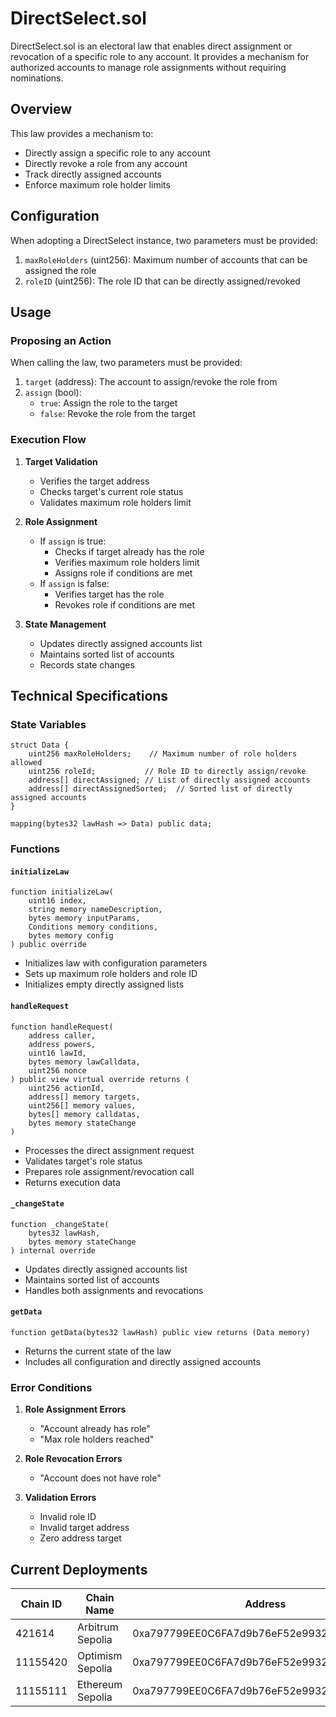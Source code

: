 # DirectSelect.sol

DirectSelect.sol is an electoral law that enables direct assignment or revocation of a specific role to any account. It provides a mechanism for authorized accounts to manage role assignments without requiring nominations.

## Overview

This law provides a mechanism to:
- Directly assign a specific role to any account
- Directly revoke a role from any account
- Track directly assigned accounts
- Enforce maximum role holder limits

## Configuration

When adopting a DirectSelect instance, two parameters must be provided:

1. `maxRoleHolders` (uint256): Maximum number of accounts that can be assigned the role
2. `roleID` (uint256): The role ID that can be directly assigned/revoked

## Usage

### Proposing an Action

When calling the law, two parameters must be provided:

1. `target` (address): The account to assign/revoke the role from
2. `assign` (bool): 
   - `true`: Assign the role to the target
   - `false`: Revoke the role from the target

### Execution Flow

1. **Target Validation**
   - Verifies the target address
   - Checks target's current role status
   - Validates maximum role holders limit

2. **Role Assignment**
   - If `assign` is true:
     - Checks if target already has the role
     - Verifies maximum role holders limit
     - Assigns role if conditions are met
   - If `assign` is false:
     - Verifies target has the role
     - Revokes role if conditions are met

3. **State Management**
   - Updates directly assigned accounts list
   - Maintains sorted list of accounts
   - Records state changes

## Technical Specifications

### State Variables

```solidity
struct Data {
    uint256 maxRoleHolders;    // Maximum number of role holders allowed
    uint256 roleId;           // Role ID to directly assign/revoke
    address[] directAssigned; // List of directly assigned accounts
    address[] directAssignedSorted;  // Sorted list of directly assigned accounts
}

mapping(bytes32 lawHash => Data) public data;
```

### Functions

#### `initializeLaw`
```solidity
function initializeLaw(
    uint16 index,
    string memory nameDescription,
    bytes memory inputParams,
    Conditions memory conditions,
    bytes memory config
) public override
```
- Initializes law with configuration parameters
- Sets up maximum role holders and role ID
- Initializes empty directly assigned lists

#### `handleRequest`
```solidity
function handleRequest(
    address caller,
    address powers,
    uint16 lawId,
    bytes memory lawCalldata,
    uint256 nonce
) public view virtual override returns (
    uint256 actionId,
    address[] memory targets,
    uint256[] memory values,
    bytes[] memory calldatas,
    bytes memory stateChange
)
```
- Processes the direct assignment request
- Validates target's role status
- Prepares role assignment/revocation call
- Returns execution data

#### `_changeState`
```solidity
function _changeState(
    bytes32 lawHash,
    bytes memory stateChange
) internal override
```
- Updates directly assigned accounts list
- Maintains sorted list of accounts
- Handles both assignments and revocations

#### `getData`
```solidity
function getData(bytes32 lawHash) public view returns (Data memory)
```
- Returns the current state of the law
- Includes all configuration and directly assigned accounts

### Error Conditions

1. **Role Assignment Errors**
   - "Account already has role"
   - "Max role holders reached"

2. **Role Revocation Errors**
   - "Account does not have role"

3. **Validation Errors**
   - Invalid role ID
   - Invalid target address
   - Zero address target

## Current Deployments

| Chain ID  | Chain Name         | Address                                      |
|-----------|-------------------|----------------------------------------------|
| 421614    | Arbitrum Sepolia  | 0xa797799EE0C6FA7d9b76eF52e993288a04982267  |
| 11155420  | Optimism Sepolia  | 0xa797799EE0C6FA7d9b76eF52e993288a04982267  |
| 11155111  | Ethereum Sepolia  | 0xa797799EE0C6FA7d9b76eF52e993288a04982267  | 



